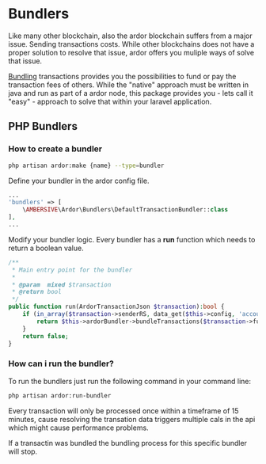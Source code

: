 # Bundlers

Like many other blockchain, also the ardor blockchain suffers from a major issue. Sending transactions costs. While other blockchains does not have a proper solution to resolve that issue, ardor offers you muliple ways of solve that issue.

[Bundling](https://ardordocs.jelurida.com/Bundling) transactions provides you the possibilities to fund or pay the transaction fees of others. While the "native" approach must be written in java and run as part of a ardor node, this package provides you - lets call it "easy" - approach to solve that within your laravel application.

## PHP Bundlers 

### How to create a bundler

```bash
php artisan ardor:make {name} --type=bundler
```

Define your bundler in the ardor config file.

```php
...
'bundlers' => [
    \AMBERSIVE\Ardor\Bundlers\DefaultTransactionBundler::class
],
...
```

Modify your bundler logic. Every bundler has a **run** function which needs to return a boolean value.

```php
/**
 * Main entry point for the bundler
 *
 * @param  mixed $transaction
 * @return bool
 */
public function run(ArdorTransactionJson $transaction):bool {
    if (in_array($transaction->senderRS, data_get($this->config, 'accounts', []))){
        return $this->ardorBundler->bundleTransactions($transaction->fullHash, $transaction->chain);
    }
    return false;
}
```

### How can i run the bundler?

To run the bundlers just run the following command in your command line:

```bash
php artisan ardor:run-bundler
```

Every transaction will only be processed once within a timeframe of 15 minutes, cause resolving the transation data triggers multiple cals in the api which might cause performance problems.

If a transactin was bundled the bundling process for this specific bundler will stop.

